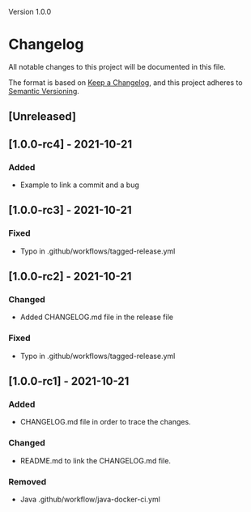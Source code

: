 Version 1.0.0

# Changelog
All notable changes to this project will be documented in this file.

The format is based on [Keep a Changelog](https://keepachangelog.com/en/1.0.0/),
and this project adheres to [Semantic Versioning](https://semver.org/spec/v2.0.0.html).

## [Unreleased]

## [1.0.0-rc4] - 2021-10-21
### Added
- Example to link a commit and a bug

## [1.0.0-rc3] - 2021-10-21
### Fixed
- Typo in .github/workflows/tagged-release.yml

## [1.0.0-rc2] - 2021-10-21
### Changed
- Added CHANGELOG.md file in the release file

### Fixed
- Typo in .github/workflows/tagged-release.yml

## [1.0.0-rc1] - 2021-10-21
### Added
- CHANGELOG.md file in order to trace the changes.

### Changed
- README.md to link the CHANGELOG.md file.

### Removed
- Java .github/workflow/java-docker-ci.yml

